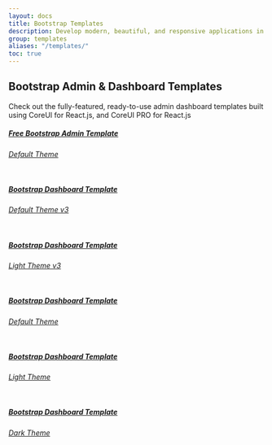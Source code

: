 ```yaml
---
layout: docs
title: Bootstrap Templates
description: Develop modern, beautiful, and responsive applications in half the time with high-performing and easy-to-customize react admin panels to cover any requirement.
group: templates
aliases: "/templates/"
toc: true
---
```


## Bootstrap Admin & Dashboard Templates

Check out the fully-featured, ready-to-use admin dashboard templates built using CoreUI for React.js, and CoreUI PRO for React.js

<div class="row">
  <div class="col-md-6">
    <div class="card mb-4">
      <div class="card-body">
        <a class="text-decoration-none text-reset" href="https://coreui.io/product/free-bootstrap-admin-template/" target="_blank">
          <h5 class="card-title">Free Bootstrap Admin Template</h5>
          <h6 class="card-subtitle mb-3 text-muted">Default Theme</h6>
          <img class="img-fluid rounded shadow-sm" src="https://coreui.io/images/templates/coreui_free_1440.webp" alt="">
        </a>
      </div>
    </div>
  </div>
  <div class="col-md-6">
    <div class="card mb-4">
      <div class="card-body">
        <a class="text-decoration-none text-reset" href="https://coreui.io/product/bootstrap-dashboard-template/?theme=default-v3" target="_blank">
          <h5 class="card-title">Bootstrap Dashboard Template</h5>
          <h6 class="card-subtitle mb-3 text-muted">Default Theme v3</h6>
          <img class="img-fluid rounded shadow-sm" src="https://coreui.io/images/templates/coreui_pro_default_v3_1440.webp" alt="">
        </a>
      </div>
    </div>
  </div>
  <div class="col-md-6">
    <div class="card mb-4">
      <div class="card-body">
        <a class="text-decoration-none text-reset" href="https://coreui.io/product/bootstrap-dashboard-template/?theme=light-v3" target="_blank">
          <h5 class="card-title">Bootstrap Dashboard Template</h5>
          <h6 class="card-subtitle mb-3 text-muted">Light Theme v3</h6>
          <img class="img-fluid rounded shadow-sm" src="https://coreui.io/images/templates/coreui_pro_light_v3_1440.webp" alt="">
        </a>
      </div>
    </div>
  </div>
  <div class="col-md-6">
    <div class="card mb-4">
      <div class="card-body">
        <a class="text-decoration-none text-reset" href="https://coreui.io/product/bootstrap-dashboard-template/?theme=default" target="_blank">
          <h5 class="card-title">Bootstrap Dashboard Template</h5>
          <h6 class="card-subtitle mb-3 text-muted">Default Theme</h6>
          <img class="img-fluid rounded shadow-sm" src="https://coreui.io/images/templates/coreui_pro_default_1440.webp" alt="">
        </a>
      </div>
    </div>
  </div>
  <div class="col-md-6">
    <div class="card mb-4">
      <div class="card-body">
        <a class="text-decoration-none text-reset" href="https://coreui.io/product/bootstrap-dashboard-template/?theme=light" target="_blank">
          <h5 class="card-title">Bootstrap Dashboard Template</h5>
          <h6 class="card-subtitle mb-3 text-muted">Light Theme</h6>
          <img class="img-fluid rounded shadow-sm" src="https://coreui.io/images/templates/coreui_pro_light_1440.webp" alt="">
        </a>
      </div>
    </div>
  </div>
  <div class="col-md-6">
    <div class="card mb-4">
      <div class="card-body">
        <a class="text-decoration-none text-reset" href="https://coreui.io/product/bootstrap-dashboard-template/?theme=dark" target="_blank">
          <h5 class="card-title">Bootstrap Dashboard Template</h5>
          <h6 class="card-subtitle mb-3 text-muted">Dark Theme</h6>
          <img class="img-fluid rounded shadow-sm" src="https://coreui.io/images/templates/coreui_pro_dark_1440.webp" alt="">
        </a>
      </div>
    </div>
  </div>
</div>
